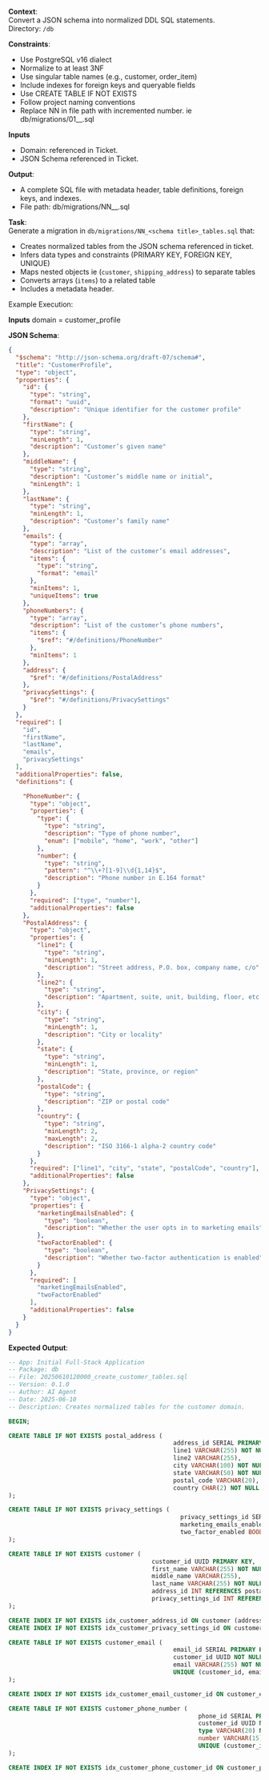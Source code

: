 **Context**:  
Convert a JSON schema into normalized DDL SQL statements.  
Directory: `/db`

**Constraints**:
- Use PostgreSQL v16 dialect
- Normalize to at least 3NF
- Use singular table names (e.g., customer, order_item)
- Include indexes for foreign keys and queryable fields
- Use CREATE TABLE IF NOT EXISTS
- Follow project naming conventions
- Replace NN in file path with incremented number. ie db/migrations/01_<domain>_.sql

**Inputs**

- Domain: referenced in Ticket.
- JSON Schema referenced in Ticket.

**Output**:  

- A complete SQL file with metadata header, table definitions, foreign keys, and indexes.
- File path: db/migrations/NN_<domain>_.sql

**Task**:  
Generate a migration in `db/migrations/NN_<schema title>_tables.sql` that:
- Creates normalized tables from the JSON schema referenced in ticket.
- Infers data types and constraints (PRIMARY KEY, FOREIGN KEY, UNIQUE)
- Maps nested objects ie (`customer`, `shipping_address`) to separate tables
- Converts arrays (`items`) to a related table
- Includes a metadata header.

Example Execution: 

**Inputs**
domain = customer_profile


**JSON Schema**:
```json
{
  "$schema": "http://json-schema.org/draft-07/schema#",
  "title": "CustomerProfile",
  "type": "object",
  "properties": {
    "id": {
      "type": "string",
      "format": "uuid",
      "description": "Unique identifier for the customer profile"
    },
    "firstName": {
      "type": "string",
      "minLength": 1,
      "description": "Customer’s given name"
    },
    "middleName": {
      "type": "string",
      "description": "Customer’s middle name or initial",
      "minLength": 1
    },
    "lastName": {
      "type": "string",
      "minLength": 1,
      "description": "Customer’s family name"
    },
    "emails": {
      "type": "array",
      "description": "List of the customer’s email addresses",
      "items": {
        "type": "string",
        "format": "email"
      },
      "minItems": 1,
      "uniqueItems": true
    },
    "phoneNumbers": {
      "type": "array",
      "description": "List of the customer’s phone numbers",
      "items": {
        "$ref": "#/definitions/PhoneNumber"
      },
      "minItems": 1
    },
    "address": {
      "$ref": "#/definitions/PostalAddress"
    },
    "privacySettings": {
      "$ref": "#/definitions/PrivacySettings"
    }
  },
  "required": [
    "id",
    "firstName",
    "lastName",
    "emails",
    "privacySettings"
  ],
  "additionalProperties": false,
  "definitions": {

    "PhoneNumber": {
      "type": "object",
      "properties": {
        "type": {
          "type": "string",
          "description": "Type of phone number",
          "enum": ["mobile", "home", "work", "other"]
        },
        "number": {
          "type": "string",
          "pattern": "^\\+?[1-9]\\d{1,14}$",
          "description": "Phone number in E.164 format"
        }
      },
      "required": ["type", "number"],
      "additionalProperties": false
    },
    "PostalAddress": {
      "type": "object",
      "properties": {
        "line1": {
          "type": "string",
          "minLength": 1,
          "description": "Street address, P.O. box, company name, c/o"
        },
        "line2": {
          "type": "string",
          "description": "Apartment, suite, unit, building, floor, etc."
        },
        "city": {
          "type": "string",
          "minLength": 1,
          "description": "City or locality"
        },
        "state": {
          "type": "string",
          "minLength": 1,
          "description": "State, province, or region"
        },
        "postalCode": {
          "type": "string",
          "description": "ZIP or postal code"
        },
        "country": {
          "type": "string",
          "minLength": 2,
          "maxLength": 2,
          "description": "ISO 3166-1 alpha-2 country code"
        }
      },
      "required": ["line1", "city", "state", "postalCode", "country"],
      "additionalProperties": false
    },
    "PrivacySettings": {
      "type": "object",
      "properties": {
        "marketingEmailsEnabled": {
          "type": "boolean",
          "description": "Whether the user opts in to marketing emails"
        },
        "twoFactorEnabled": {
          "type": "boolean",
          "description": "Whether two-factor authentication is enabled"
        }
      },
      "required": [
        "marketingEmailsEnabled",
        "twoFactorEnabled"
      ],
      "additionalProperties": false
    }
  }
}
````

**Expected Output**:

```sql
-- App: Initial Full-Stack Application
-- Package: db
-- File: 20250610120000_create_customer_tables.sql
-- Version: 0.1.0
-- Author: AI Agent
-- Date: 2025-06-10
-- Description: Creates normalized tables for the customer domain.

BEGIN;

CREATE TABLE IF NOT EXISTS postal_address (
                                              address_id SERIAL PRIMARY KEY,
                                              line1 VARCHAR(255) NOT NULL,
                                              line2 VARCHAR(255),
                                              city VARCHAR(100) NOT NULL,
                                              state VARCHAR(50) NOT NULL,
                                              postal_code VARCHAR(20),
                                              country CHAR(2) NOT NULL
);

CREATE TABLE IF NOT EXISTS privacy_settings (
                                                privacy_settings_id SERIAL PRIMARY KEY,
                                                marketing_emails_enabled BOOLEAN NOT NULL,
                                                two_factor_enabled BOOLEAN NOT NULL
);

CREATE TABLE IF NOT EXISTS customer (
                                        customer_id UUID PRIMARY KEY,
                                        first_name VARCHAR(255) NOT NULL,
                                        middle_name VARCHAR(255),
                                        last_name VARCHAR(255) NOT NULL,
                                        address_id INT REFERENCES postal_address(address_id),
                                        privacy_settings_id INT REFERENCES privacy_settings(privacy_settings_id)
);

CREATE INDEX IF NOT EXISTS idx_customer_address_id ON customer (address_id);
CREATE INDEX IF NOT EXISTS idx_customer_privacy_settings_id ON customer (privacy_settings_id);

CREATE TABLE IF NOT EXISTS customer_email (
                                              email_id SERIAL PRIMARY KEY,
                                              customer_id UUID NOT NULL REFERENCES customer(customer_id) ON DELETE CASCADE,
                                              email VARCHAR(255) NOT NULL,
                                              UNIQUE (customer_id, email)
);

CREATE INDEX IF NOT EXISTS idx_customer_email_customer_id ON customer_email (customer_id);

CREATE TABLE IF NOT EXISTS customer_phone_number (
                                                     phone_id SERIAL PRIMARY KEY,
                                                     customer_id UUID NOT NULL REFERENCES customer(customer_id) ON DELETE CASCADE,
                                                     type VARCHAR(20) NOT NULL,
                                                     number VARCHAR(15) NOT NULL,
                                                     UNIQUE (customer_id, number)
);

CREATE INDEX IF NOT EXISTS idx_customer_phone_customer_id ON customer_phone_number (customer_id);
```



